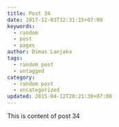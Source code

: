```yaml
---
title: Post 34
date: 2017-12-03T12:31:15+07:00
keywords:
  - random
  - post
  - pages
author: Dimas Lanjaka
tags:
  - random post
  - untagged
category:
  - random post
  - uncategorized
updated: 2015-04-12T20:21:30+07:00
---
```

This is content of post 34